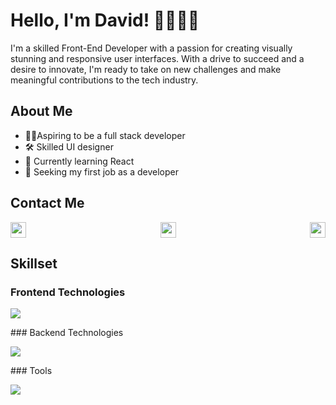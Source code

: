# Hello, I'm David! 👋👨🏿‍💻

I'm a skilled Front-End Developer with a passion for creating visually stunning and responsive user interfaces. With a drive to succeed and a desire to innovate, I'm ready to take on new challenges and make meaningful contributions to the tech industry.


## About Me

- 💪🏽Aspiring to be a full stack developer
- 🛠 Skilled UI designer
- 🌱 Currently learning React
- 💼 Seeking my first job as a developer
  

## Contact Me

<div style="display:flex; justify-content: space-between; align-items: center;">
  <a href="https://twitter.com/ola_dayve"><img height="25" width="25" src="https://cdn.simpleicons.org/twitter/" /></a>
  <a href="https://www.linkedin.com/in/olanrewaju-david/"><img height="25" width="25" src="https://cdn.simpleicons.org/linkedin/" /></a>
  <a href="mailto:davidolanrewaju538@gmail.com"><img height="25" width="25" src="https://cdn.simpleicons.org/gmail/" /></a>
</div>


## Skillset
### Frontend Technologies
<p align="left">
  <a href="https://skillicons.dev">
    <img src="https://skillicons.dev/icons?i=html,css,js,bootstrap,react,redux,vite,tailwind,next" />
  </a>
</p>
### Backend Technologies
<p align="left">
  <a href="https://skillicons.dev">
    <img src="https://skillicons.dev/icons?i=postgres" />
  </a>
</p>
### Tools
<p align="left">
  <a href="https://skillicons.dev">
    <img src="https://skillicons.dev/icons?i=vscode,git,github,webpack,jest,figma" />
  </a>
</p>


<!-- [![My Skills](https://skillicons.dev/icons?i=html,css,js,bootstrap,webpack,jest,react,redux,vite,tailwind,next,figma)](https://skillicons.dev) -->

<!-- ## My StatCard
<!-- [![David's GitHub stats](https://github-readme-stats.vercel.app/api?username=dave-prog&show_icons=true&theme=github_dark_dimmed)](https://github.com/dave-prog/github-readme-stats) -->
<!-- [![Top Langs](https://github-readme-stats.vercel.app/api/top-langs/?username=dave-prog&hide_progress=true&layout=compact&theme=github_dark_dimmed)](https://github.com/dave-prog/github-readme-stats) -->



<!-- My proficiency in HTML, CSS, Bootstrap, and JavaScript allows me to produce high-quality code that meets project requirements and exceeds client expectations. Also, aspiring to be a Full-Stack Developer, I'm dedicated to continuous learning and staying up-to-date with industry trends and best practices. Currently seeking new job opportunities to contribute to exciting projects and further develop my skills. With a drive to succeed and a desire to innovate, I'm ready to take on new challenges and make meaningful contributions to the tech industry.-->
<!--
**dave-prog/dave-prog** is a ✨ _special_ ✨ repository because it+98s `README.md` (this file) appears on your GitHub profile.

Here are some ideas to get you started:

- 🔭 I’m currently working on ...
- 🌱 I’m currently learning ...
- 👯 I’m looking to collaborate on ...
- 🤔 I’m looking for help with ...
- 💬 Ask me about ...
- 📫 How to reach me: ...
- 😄 Pronouns: ...
- ⚡ Fun fact: ...
-->
